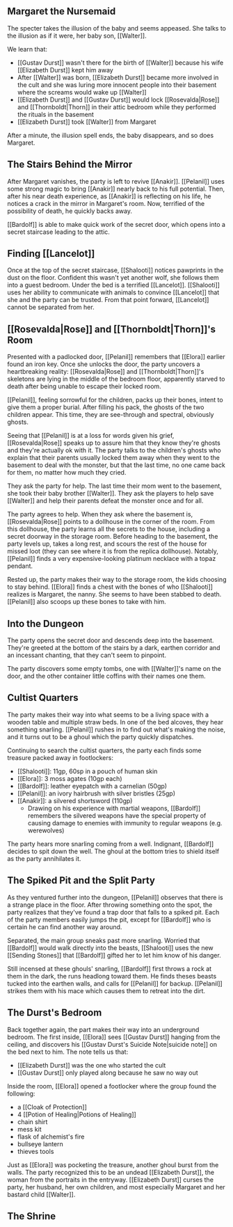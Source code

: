 ## Margaret the Nursemaid
The specter takes the illusion of the baby and seems appeased. She talks to the illusion as if it were, her baby son, [[Walter]].

We learn that:
- [[Gustav Durst]] wasn't there for the birth of [[Walter]] because his wife [[Elizabeth Durst]] kept him away
- After [[Walter]] was born, [[Elizabeth Durst]] became more involved in the cult and she was luring more innocent people into their basement where the screams would wake up [[Walter]]
- [[Elizabeth Durst]] and [[Gustav Durst]] would lock [[Rosevalda|Rose]] and [[Thornboldt|Thorn]] in their attic bedroom while they performed the rituals in the basement
- [[Elizabeth Durst]] took [[Walter]] from Margaret

After a minute, the illusion spell ends, the baby disappears, and so does Margaret.

## The Stairs Behind the Mirror
After Margaret vanishes, the party is left to revive [[Anakir]]. [[Pelanil]] uses some strong magic to bring [[Anakir]] nearly back to his full potential. Then, after his near death experience, as [[Anakir]] is reflecting on his life, he notices a crack in the mirror in Margaret's room. Now, terrified of the possibility of death, he quickly backs away.

[[Bardolf]] is able to make quick work of the secret door, which opens into a secret staircase leading to the attic.

## Finding [[Lancelot]]
Once at the top of the secret staircase, [[Shalooti]] notices pawprints in the dust on the floor. Confident this wasn't yet another wolf, she follows them into a guest bedroom. Under the bed is a terrified [[Lancelot]]. [[Shalooti]] uses her ability to communicate with animals to convince [[Lancelot]] that she and the party can be trusted. From that point forward, [[Lancelot]] cannot be separated from her.

## [[Rosevalda|Rose]] and [[Thornboldt|Thorn]]'s Room
Presented with a padlocked door, [[Pelanil]] remembers that [[Elora]] earlier found an iron key. Once she unlocks the door, the party uncovers a heartbreaking reality: [[Rosevalda|Rose]] and [[Thornboldt|Thorn]]'s skeletons are lying in the middle of the bedroom floor, apparently starved to death after being unable to escape their locked room.

[[Pelanil]], feeling sorrowful for the children, packs up their bones, intent to give them a proper burial. After filling his pack, the ghosts of the two children appear. This time, they are see-through and spectral, obviously ghosts.

Seeing that [[Pelanil]] is at a loss for words given his grief, [[Rosevalda|Rose]] speaks up to assure him that they know they're ghosts and they're actually ok with it. The party talks to the children's ghosts who explain that their parents usually locked them away when they went to the basement to deal with the monster, but that the last time, no one came back for them, no matter how much they cried.

They ask the party for help. The last time their mom went to the basement, she took their baby brother [[Walter]]. They ask the players to help save [[Walter]] and help their parents defeat the monster once and for all.

The party agrees to help. When they ask where the basement is, [[Rosevalda|Rose]] points to a dollhouse in the corner of the room. From this dollhouse, the party learns all the secrets to the house, including a secret doorway in the storage room. Before heading to the basement, the party levels up, takes a long rest, and scours the rest of the house for missed loot (they can see where it is from the replica dollhouse). Notably, [[Pelanil]] finds a very expensive-looking platinum necklace with a topaz pendant.

Rested up, the party makes their way to the storage room, the kids choosing to stay behind. [[Elora]] finds a chest with the bones of who [[Shalooti]] realizes is Margaret, the nanny. She seems to have been stabbed to death. [[Pelanil]] also scoops up these bones to take with him.

## Into the Dungeon
The party opens the secret door and descends deep into the basement. They're greeted at the bottom of the stairs by a dark, earthen corridor and an incessant chanting, that they can't seem to pinpoint.

The party discovers some empty tombs, one with [[Walter]]'s name on the door, and the other container little coffins with their names one them.

## Cultist Quarters
The party makes their way into what seems to be a living space with a wooden table and multiple straw beds. In one of the bed alcoves, they hear something snarling. [[Pelanil]] rushes in to find out what's making the noise, and it turns out to be a ghoul which the party quickly dispatches.

Continuing to search the cultist quarters, the party each finds some treasure packed away in footlockers:
- [[Shalooti]]: 11gp, 60sp in a pouch of human skin
- [[Elora]]: 3 moss agates (10gp each)
- [[Bardolf]]: leather eyepatch with a carnelian (50gp)
- [[Pelanil]]: an ivory hairbrush with silver bristles (25gp)
- [[Anakir]]: a silvered shortsword (110gp)
	- Drawing on his experience with martial weapons, [[Bardolf]] remembers the silvered weapons have the special property of causing damage to enemies with immunity to regular weapons (e.g. werewolves)

The party hears more snarling coming from a well. Indignant, [[Bardolf]] decides to spit down the well. The ghoul at the bottom tries to shield itself as the party annihilates it.

## The Spiked Pit and the Split Party
As they ventured further into the dungeon, [[Pelanil]] observes that there is a strange place in the floor. After throwing something onto the spot, the party realizes that they've found a trap door that falls to a spiked pit. Each of the party members easily jumps the pit, except for [[Bardolf]] who is certain he can find another way around.

Separated, the main group sneaks past more snarling. Worried that [[Bardolf]] would walk directly into the beasts, [[Shalooti]] uses the new [[Sending Stones]] that [[Bardolf]] gifted her to let him know of his danger.

Still incensed at these ghouls' snarling, [[Bardolf]] first throws a rock at them in the dark, the runs headlong toward them. He finds theses beasts tucked into the earthen walls, and calls for [[Pelanil]] for backup. [[Pelanil]] strikes them with his mace which causes them to retreat into the dirt.

## The Durst's Bedroom
Back together again, the part makes their way into an underground bedroom. The first inside, [[Elora]] sees [[Gustav Durst]] hanging from the ceiling, and discovers his [[Gustav Durst's Suicide Note|suicide note]]  on the bed next to him. The note tells us that:
- [[Elizabeth Durst]] was the one who started the cult
- [[Gustav Durst]] only played along because he saw no way out

Inside the room, [[Elora]] opened a footlocker where the group found the following:
- a [[Cloak of Protection]]
- 4 [[Potion of Healing|Potions of Healing]]
- chain shirt
- mess kit
- flask of alchemist's fire
- bullseye lantern
- thieves tools

Just as [[Elora]] was pocketing the treasure, another ghoul burst from the walls. The party recognized this to be an undead [[Elizabeth Durst]], the woman from the portraits in the entryway. [[Elizabeth Durst]] curses the party, her husband, her own children, and most especially Margaret and her bastard child [[Walter]].

## The Shrine